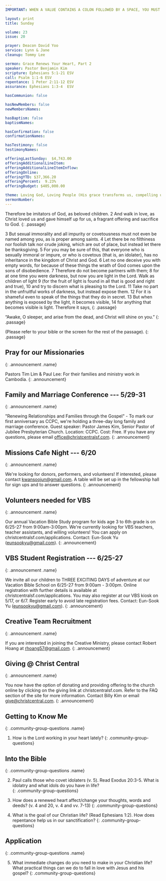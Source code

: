 ```yaml
---
IMPORTANT: WHEN A VALUE CONTAINS A COLON FOLLOWED BY A SPACE, YOU MUST USE &#58;

layout: print
title: Sunday

volume: 23
issue: 20

prayer: Deacon David Yoo
service: Lynn & Jane
cleanup: Tommy Lee

sermon: Grace Renews Your Heart, Part 2
speaker: Pastor Benjamin Kim
scripture: Ephesians 5:1-21 ESV
call: Psalm 1:1-6 ESV
repentance: 1 Peter 2:11-12 ESV
assurance: Ephesians 1:3-4  ESV

hasCommunion: false

hasNewMembers: false
newMembersNames:

hasBaptism: false
baptismNames: 

hasConfirmation: false
confirmationNames: 

hasTestimony: false
testimonyNames:

offeringLastSunday:  $4,743.00
offeringAdditionalLineItem: 
offeringAdditionalLineItemInflow: 
offeringOnline: 
offeringYTD: $37,366.20
offeringPercent:  9.23% 
offeringBudget: $405,000.00

theme: Loving God, Loving People (His grace transforms us, compelling us to love others)
sermonNumber: 
---
```

Therefore be imitators of God, as beloved children. 2 And walk in love, as Christ loved us and gave himself up for us, a fragrant offering and sacrifice to God.
{: .passage}

3 But sexual immorality and all impurity or covetousness must not even be named among you, as is proper among saints. 4 Let there be no filthiness nor foolish talk nor crude joking, which are out of place, but instead let there be thanksgiving. 5 For you may be sure of this, that everyone who is sexually immoral or impure, or who is covetous (that is, an idolater), has no inheritance in the kingdom of Christ and God. 6 Let no one deceive you with empty words, for because of these things the wrath of God comes upon the sons of disobedience. 7 Therefore do not become partners with them; 8 for at one time you were darkness, but now you are light in the Lord. Walk as children of light 9 (for the fruit of light is found in all that is good and right and true), 10 and try to discern what is pleasing to the Lord. 11 Take no part in the unfruitful works of darkness, but instead expose them. 12 For it is shameful even to speak of the things that they do in secret. 13 But when anything is exposed by the light, it becomes visible, 14 for anything that becomes visible is light. Therefore it says,
{: .passage}

“Awake, O sleeper,
    and arise from the dead,
and Christ will shine on you.”
{: .passage}

(Please refer to your bible or the screen for the rest of the passage).
{: .passage}




## Pray for our Missionaries
{: .announcement .name}

Pastors Tim Lim & Paul Lee: For their families and ministry work in Cambodia.
{: .announcement}

## Family and Marriage Conference --- 5/29-31
{: .announcement .name}

"Renewing Relationships and Families through the Gospel" - To mark our first anniversary as CCPC, we're holding a three-day long family and marriage conference. Guest speaker: Pastor James Kim, Senior Pastor of Jubilee Presbyterian Church. Location: CCPC. Cost: Free. If you have any questions, please email office@christcentralsf.com.
{: .announcement}

## Missions Cafe Night --- 6/20
{: .announcement .name}

We're looking for donors, performers, and volunteers! If interested, please contact kwansoojun@gmail.com. A table will be set up in the fellowship hall for sign ups and to answer questions.
{: .announcement}

## Volunteers needed for VBS
{: .announcement .name}

Our annual Vacation Bible Study program for kids age 3 to 6th grade is on 6/25-27 from 9:00am-3:00pm. We're currently looking for VBS teachers, teacher assistants, and willing volunteers! You can apply on christcentralsf.com/applications. Contact: Eun-Sook Yu (eunsookyu@gmail.com).
{: .announcement}

## VBS Student Registration --- 6/25-27
{: .announcement .name}

We invite all our children to THREE EXCITING DAYS of adventure at our Vacation Bible School on 6/25-27 from 9:00am - 3:00pm. Online registration with further details is available at christcentralsf.com/applications.  You may also register at our VBS kiosk on 5/17, or 6/7.  Register early to avoid late registration fees. Contact: Eun-Sook Yu (eunsookyu@gmail.com).
{: .announcement}

## Creative Team Recruitment
{: .announcement .name}

If you are interested in joining the Creative Ministry, please contact Robert Hoang at rhoang57@gmail.com.
{: .announcement}

## Giving @ Christ Central
{: .announcement .name}

You now have the option of donating and providing offering to the church online by clicking on the giving link at christcentralsf.com. Refer to the FAQ section of the site for more information. Contact Billy Kim or email give@christcentral.com. 
{: .announcement}




## Getting to Know Me
{: .community-group-questions .name}

1) How is the Lord working in your heart lately?
{: .community-group-questions}

## Into the Bible
{: .community-group-questions .name}

2) Paul calls those who covet idolaters (v. 5). Read Exodus 20:3-5. What is idolatry and what idols do you have in life?  
{: .community-group-questions}

3) How does a renewed heart affect/change your thoughts, words and deeds? (v. 4 and 20, v. 4 and vv. 7-13) 
{: .community-group-questions}

4) What is the goal of our Christian life? (Read Ephesians 1:2). How does repentance help us in our sanctification? 
{: .community-group-questions}

## Application
{: .community-group-questions .name}

5) What immediate changes do you need to make in your Christian life? What practical things can we do to fall in love with Jesus and his gospel?
{: .community-group-questions}


 